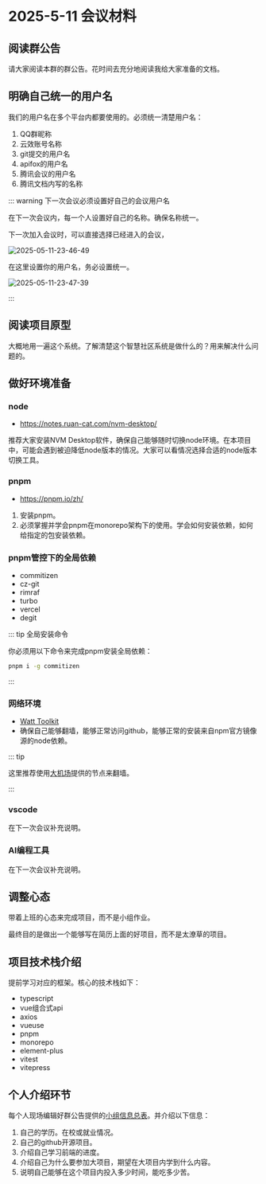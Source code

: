 # 2025-5-11 会议材料

## 阅读群公告

请大家阅读本群的群公告。花时间去充分地阅读我给大家准备的文档。

## 明确自己统一的用户名

我们的用户名在多个平台内都要使用的。必须统一清楚用户名：

1. QQ群昵称
2. 云效账号名称
3. git提交的用户名
4. apifox的用户名
5. 腾讯会议的用户名
6. 腾讯文档内写的名称

::: warning 下一次会议必须设置好自己的会议用户名

在下一次会议内，每一个人设置好自己的名称。确保名称统一。

下一次加入会议时，可以直接选择已经进入的会议，

![2025-05-11-23-46-49](https://s2.loli.net/2025/05/11/xnVKeHuLq2Zhdtk.png)

在这里设置你的用户名，务必设置统一。

![2025-05-11-23-47-39](https://s2.loli.net/2025/05/11/NtdmnZzW3Oyge84.png)

:::

## 阅读项目原型

大概地用一遍这个系统。了解清楚这个智慧社区系统是做什么的？用来解决什么问题的。

## 做好环境准备

### node

- https://notes.ruan-cat.com/nvm-desktop/

推荐大家安装NVM Desktop软件，确保自己能够随时切换node环境。在本项目中，可能会遇到被迫降低node版本的情况。大家可以看情况选择合适的node版本切换工具。

### pnpm

- https://pnpm.io/zh/

1. 安装pnpm。
2. 必须掌握并学会pnpm在monorepo架构下的使用。学会如何安装依赖，如何给指定的包安装依赖。

### pnpm管控下的全局依赖

- commitizen
- cz-git
- rimraf
- turbo
- vercel
- degit

::: tip 全局安装命令

你必须用以下命令来完成pnpm安装全局依赖：

```bash
pnpm i -g commitizen
```

:::

### 网络环境

- [Watt Toolkit](https://steampp.net/)
- 确保自己能够翻墙，能够正常访问github，能够正常的安装来自npm官方镜像源的node依赖。

::: tip

这里推荐使用[大机场](https://bigairport-mirror.com/)提供的节点来翻墙。

:::

### vscode

在下一次会议补充说明。

### AI编程工具

在下一次会议补充说明。

## 调整心态

带着上班的心态来完成项目，而不是小组作业。

最终目的是做出一个能够写在简历上面的好项目，而不是太潦草的项目。

## 项目技术栈介绍

提前学习对应的框架。核心的技术栈如下：

- typescript
- vue组合式api
- axios
- vueuse
- pnpm
- monorepo
- element-plus
- vitest
- vitepress

## 个人介绍环节

每个人现场编辑好群公告提供的[小组信息总表](https://docs.qq.com/sheet/DTURndGZLenZzV05h)。并介绍以下信息：

1. 自己的学历。在校或就业情况。
2. 自己的github开源项目。
3. 介绍自己学习前端的进度。
4. 介绍自己为什么要参加大项目，期望在大项目内学到什么内容。
5. 说明自己能够在这个项目内投入多少时间，能吃多少苦。
